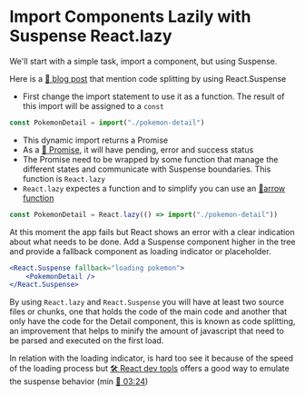 # Import Components Lazily with Suspense  React.lazy

We'll start with a simple task, import a component, but using Suspense.

Here is a [📄 blog post](https://reactjs.org/docs/code-splitting.html#reactlazy) that mention code splitting by using React.Suspense


* First change the import statement to use it as a function. The result of this import will be assigned to a `const`

```javascript
const PokemonDetail = import("./pokemon-detail")
```
* This dynamic import returns a Promise
* As a [📄 Promise](https://developer.mozilla.org/en-US/docs/Web/JavaScript/Reference/Global_Objects/Promise), it will have pending, error and success status
* The Promise need to be wrapped by some function that manage the different states and communicate with Suspense boundaries. This function is `React.lazy`
* `React.lazy` expectes a function and to simplify you can use an [📄arrow function](https://developer.mozilla.org/en-US/docs/Web/JavaScript/Reference/Functions/Arrow_functions)
```javascript
const PokemonDetail = React.lazy(() => import("./pokemon-detail"))
```

At this moment the app fails but React shows an error with a clear indication about what needs to be done. Add a Suspense component higher in the tree and provide a fallback component as loading indicator or placeholder.

```jsx
<React.Suspense fallback="loading pokemon">
    <PokemonDetail />
</React.Suspense>
```


By using `React.lazy` and `React.Suspense` you will have at least two source files or chunks, one that holds the code of the main code and another that only have the code for the Detail component, this is known as code splitting, an improvement that helps to minify the amount of javascript that need to be parsed and executed on the first load.


In relation with the loading indicator, is hard too see it because of the speed of the loading process but [🛠 React dev tools](https://chrome.google.com/webstore/detail/react-developer-tools/fmkadmapgofadopljbjfkapdkoienihi?hl=es) offers a good way to emulate the suspense behavior (min [📄 03:24](https://egghead.io/lessons/react-import-components-lazily-with-suspense-react-lazy#t=204)) 

